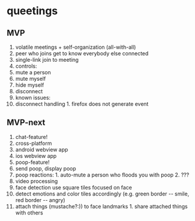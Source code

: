 queetings
=========

MVP
---

1. volatile meetings + self-organization (all-with-all)
  1. peer who joins get to know everybody else connected
  2. single-link join to meeting
2. controls:
  1. mute a person
  2. mute myself
  3. hide myself
  4. disconnect
3. known issues:
  1. disconnect handling
    1. firefox does not generate event

MVP-next
--------
1. chat-feature!
2. cross-platform
  1. android webview app
  2. ios webview app
3. poop-feature!
  1. send poop, display poop
  2. poop reactions:
    1. auto-mute a person who floods you with poop
    2. ???
4. video processing
  1. face detection use square tiles focused on face
  2. detect emotions and color tiles accordingly
     (e.g. green border -- smile, red border -- angry)
  3. attach things (mustache?:)) to face landmarks
    1. share attached things with others
